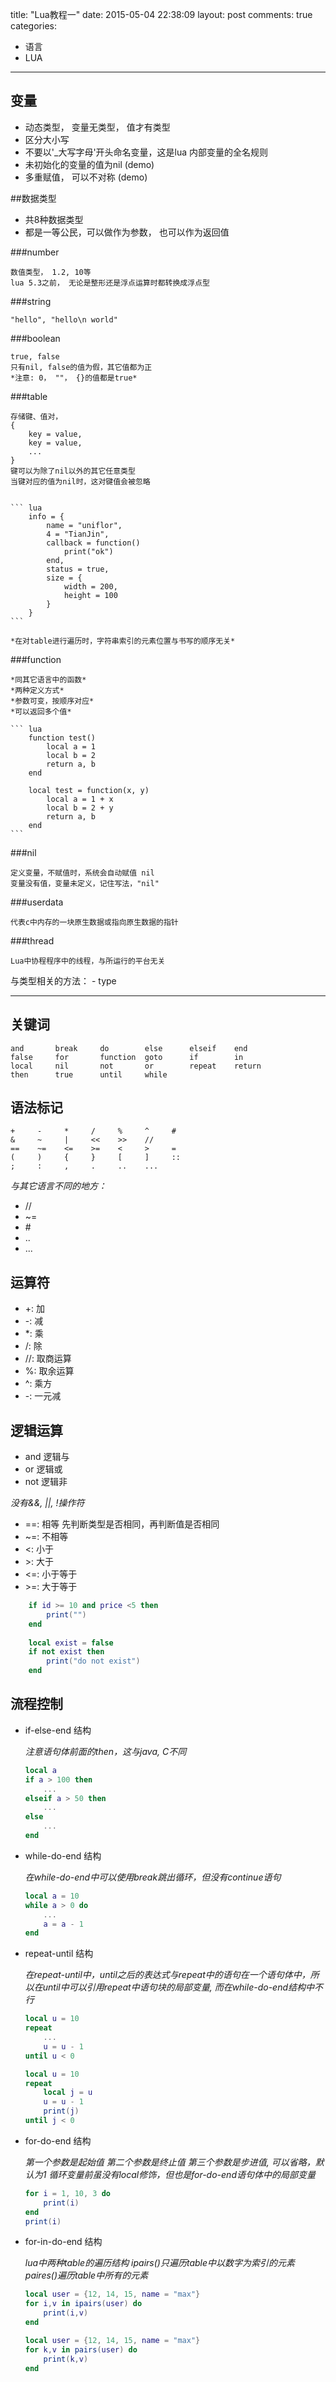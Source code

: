 title: "Lua教程一"
date: 2015-05-04 22:38:09
layout: post
comments: true
categories:
- 语言
- LUA
---

## 变量

- 动态类型， 变量无类型， 值才有类型
- 区分大小写
- 不要以'_大写字母'开头命名变量，这是lua 内部变量的全名规则
- 未初始化的变量的值为nil (demo)
- 多重赋值， 可以不对称 (demo)

##数据类型

- 共8种数据类型
- 都是一等公民，可以做作为参数， 也可以作为返回值

###number

    数值类型， 1.2, 10等
    lua 5.3之前， 无论是整形还是浮点运算时都转换成浮点型

###string

    "hello", "hello\n world"

###boolean

    true, false
    只有nil, false的值为假，其它值都为正
    *注意: 0， ""， {}的值都是true*

###table

    存储键、值对，
    {
        key = value,
        key = value,
        ...
    }
    键可以为除了nil以外的其它任意类型
    当键对应的值为nil时，这对键值会被忽略


    ``` lua
        info = {
            name = "uniflor",
            4 = "TianJin",
            callback = function()
                print("ok")
            end,
            status = true,
            size = {
                width = 200,
                height = 100
            }
        }
    ```

    *在对table进行遍历时，字符串索引的元素位置与书写的顺序无关*

###function

    *同其它语言中的函数*
    *两种定义方式*
    *参数可变，按顺序对应*
    *可以返回多个值*

    ``` lua
        function test()
            local a = 1
            local b = 2
            return a, b
        end

        local test = function(x, y)
            local a = 1 + x
            local b = 2 + y
            return a, b
        end
    ```

###nil

    定义变量，不赋值时，系统会自动赋值 nil
    变量没有值，变量未定义，记住写法，"nil"

###userdata

    代表c中内存的一块原生数据或指向原生数据的指针

###thread

    Lua中协程程序中的线程，与所运行的平台无关


与类型相关的方法：
    - type

-------

## 关键词

    and       break     do        else      elseif    end
    false     for       function  goto      if        in
    local     nil       not       or        repeat    return
    then      true      until     while

## 语法标记

    +     -     *     /     %     ^     #
    &     ~     |     <<    >>    //
    ==    ~=    <=    >=    <     >     =
    (     )     {     }     [     ]     ::
    ;     :     ,     .     ..    ...

*与其它语言不同的地方：*

* //
* ~=
* \#
* ..
* ...

## 运算符
  
* +: 加
* -: 减
* *: 乘
* /: 除
* //: 取商运算
* %: 取余运算
* ^: 乘方
* -: 一元减

## 逻辑运算

* and 逻辑与
* or  逻辑或
* not 逻辑非

*没有&&, ||, !操作符*

* ==: 相等 先判断类型是否相同，再判断值是否相同
* ~=: 不相等
* <: 小于
* \>: 大于
* <=: 小于等于
* \>=: 大于等于

``` lua
    if id >= 10 and price <5 then
        print("")
    end
    
    local exist = false
    if not exist then
        print("do not exist")
    end
```


## 流程控制

- if-else-end 结构

    *注意语句体前面的then，这与java, C不同*

    ``` lua
    local a
    if a > 100 then
        ...
    elseif a > 50 then
        ...
    else
        ...
    end
    ```

- while-do-end 结构

    *在while-do-end中可以使用break跳出循环，但没有continue语句*

    ``` lua
    local a = 10
    while a > 0 do
        ...
        a = a - 1
    end
    ```

- repeat-until 结构

    *在repeat-until中，until之后的表达式与repeat中的语句在一个语句体中，所以在until中可以引用repeat中语句块的局部变量, 而在while-do-end结构中不行*

    ``` lua
    local u = 10
    repeat
        ...
        u = u - 1
    until u < 0
    ```

    ``` lua
    local u = 10
    repeat
        local j = u
        u = u - 1
        print(j)
    until j < 0
    ```

- for-do-end 结构

    *第一个参数是起始值*
    *第二个参数是终止值*
    *第三个参数是步进值, 可以省略，默认为1*
    *循环变量前虽没有local修饰，但也是for-do-end语句体中的局部变量*

    ``` lua
    for i = 1, 10, 3 do
        print(i)
    end
    print(i)
    ```


- for-in-do-end 结构

    *lua中两种table的遍历结构*
    *ipairs()只遍历table中以数字为索引的元素*
    *paires()遍历table中所有的元素*

    ``` lua
    local user = {12, 14, 15, name = "max"}
    for i,v in ipairs(user) do
        print(i,v)
    end
    ```

    ``` lua
    local user = {12, 14, 15, name = "max"}
    for k,v in pairs(user) do
        print(k,v)
    end
    ```



